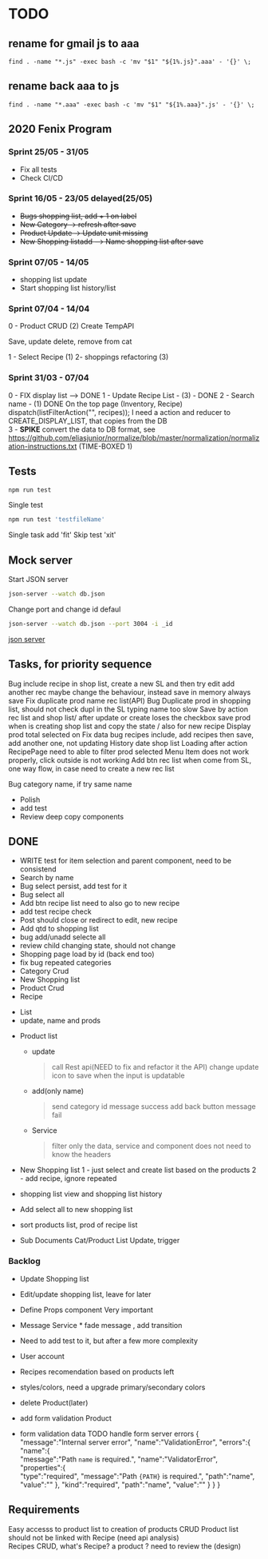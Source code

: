 # TODO

## rename for gmail js to aaa
`
find . -name "*.js" -exec bash -c 'mv "$1" "${1%.js}".aaa' - '{}' \;
`
## rename back aaa to js
`find . -name "*.aaa" -exec bash -c 'mv "$1" "${1%.aaa}".js' - '{}' \;`


## 2020 Fenix Program

### Sprint 25/05 - 31/05

- Fix all tests
- Check CI/CD 

### Sprint 16/05 - 23/05 delayed(25/05)

- ~~Bugs shopping list, add + 1 on label~~
- ~~New Category -> refresh after save~~
- ~~Product Update -> Update unit missing~~
- ~~New Shopping listadd --> Name shopping list after save~~

### Sprint 07/05 - 14/05

- shopping list update
- Start shopping list history/list

### Sprint 07/04 - 14/04

0 - Product CRUD (2)
Create TempAPI

Save, update delete, remove from cat

1 - Select Recipe (1)
2- shoppings refactoring (3)

### Sprint 31/03 - 07/04

0 - FIX display list --> DONE
1 - Update Recipe List - (3) - DONE
2 - Search name - (1) DONE
On the top page (Inventory, Recipe)
dispatch(listFilterAction("", recipes));
I need a action and reducer to CREATE_DISPLAY_LIST, that copies from the DB  
3 - **SPIKE** convert the data to DB format, see https://github.com/eliasjunior/normalize/blob/master/normalization/normalization-instructions.txt (TIME-BOXED 1)

## Tests

```bash
npm run test
```

Single test

```bash
npm run test 'testfileName'
```

Single task add 'fit'
Skip test 'xit'

## Mock server

Start JSON server

```bash
json-server --watch db.json
```

Change port and change id defaul

```bash
json-server --watch db.json --port 3004 -i _id
```

[json server](https://www.npmjs.com/package/json-server)

## Tasks, for priority sequence

Bug include recipe in shop list, create a new SL and then try edit add another rec
maybe change the behaviour, instead save in memory always save
Fix duplicate prod name rec list(API)
Bug Duplicate prod in shopping list, should not check dupl in the SL
typing name too slow
Save by action rec list and shop list/ after update or create loses the checkbox
save prod when is creating shop list and copy the state / also for new recipe
Display prod total selected on
Fix data
bug recipes include, add recipes then save, add another one, not updating
History date shop list
Loading after action
RecipePage need to able to filter prod selected
Menu Item does not work properly,
click outside is not working
Add btn rec list when come from SL, one way flow, in case need to create a new rec list

Bug category name, if try same name

- Polish
- add test
- Review deep copy components

## DONE

- WRITE test for item selection and parent component, need to be consistend
- Search by name
- Bug select persist, add test for it
- Bug select all
- Add btn recipe list need to also go to new recipe
- add test recipe check
- Post should close or redirect to edit, new recipe
- Add qtd to shopping list
- bug add/unadd selecte all
- review child changing state, should not change
- Shopping page load by id (back end too)
- fix bug repeated categories
- Category Crud
- New Shopping list
- Product Crud
- Recipe

* List
* update, name and prods

- Product list
  - update
    > call Rest api(NEED to fix and refactor it the API)
    > change update icon to save when the input is updatable
  - add(only name)
    > send category id
    > message success
    > add back button
    > message fail
  - Service
    > filter only the data, service and component does not need to know the headers
- New Shopping list
  1 - just select and create list based on the products
  2 - add recipe, ignore repeated
- shopping list view and shopping list history
- Add select all to new shopping list
- sort products list, prod of recipe list

- Sub Documents Cat/Product List
  Update, trigger

### Backlog

- Update Shopping list

- Edit/update shopping list, leave for later
- Define Props component Very important
- Message Service \* fade message , add transition
- Need to add test to it, but after a few more complexity
- User account
- Recipes recomendation based on products left
- styles/colors, need a upgrade primary/secondary colors
- delete Product(later)
- add form validation Product
- form validation data
  TODO handle form server errors
  {  
   "message":"Internal server error",
  "name":"ValidationError",
  "errors":{  
   "name":{  
   "message":"Path `name` is required.",
  "name":"ValidatorError",
  "properties":{  
   "type":"required",
  "message":"Path `{PATH}` is required.",
  "path":"name",
  "value":""
  },
  "kind":"required",
  "path":"name",
  "value":""
  }
  }
  }

## Requirements

Easy accesss to product list to creation of products CRUD
Product list should not be linked with Recipe (need api analysis)  
 Recipes CRUD, what's Recipe? a product ? need to review the (design)
